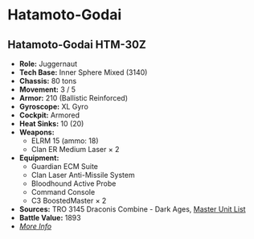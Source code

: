 # Hatamoto-Godai
## Hatamoto-Godai HTM-30Z
- **Role:** Juggernaut
- **Tech Base:** Inner Sphere Mixed (3140)
- **Chassis:** 80 tons
- **Movement:** 3 / 5
- **Armor:** 210 (Ballistic Reinforced)
- **Gyroscope:** XL Gyro
- **Cockpit:** Armored
- **Heat Sinks:** 10 (20)
- **Weapons:**
  - ELRM 15 (ammo: 18)
  - Clan ER Medium Laser × 2
- **Equipment:**
  - Guardian ECM Suite
  - Clan Laser Anti-Missile System
  - Bloodhound Active Probe
  - Command Console
  - C3 BoostedMaster × 2
- **Sources:** TRO 3145 Draconis Combine - Dark Ages, [Master Unit List](http://masterunitlist.info/Unit/Details/6419/hatamoto-godai-htm-30z)
- **Battle Value:** 1893
- [*More Info*](hatamoto-godai/hatamoto-godai_htm-30z.md)

